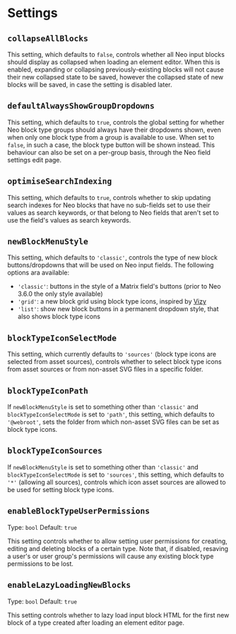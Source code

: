 # Settings

## `collapseAllBlocks`

This setting, which defaults to `false`, controls whether all Neo input blocks should display as collapsed when loading an element editor. When this is enabled, expanding or collapsing previously-existing blocks will not cause their new collapsed state to be saved, however the collapsed state of new blocks will be saved, in case the setting is disabled later.

## `defaultAlwaysShowGroupDropdowns`

This setting, which defaults to `true`, controls the global setting for whether Neo block type groups should always have their dropdowns shown, even when only one block type from a group is available to use. When set to `false`, in such a case, the block type button will be shown instead. This behaviour can also be set on a per-group basis, through the Neo field settings edit page.

## `optimiseSearchIndexing`

This setting, which defaults to `true`, controls whether to skip updating search indexes for Neo blocks that have no sub-fields set to use their values as search keywords, or that belong to Neo fields that aren't set to use the field's values as search keywords.

## `newBlockMenuStyle`

This setting, which defaults to `'classic'`, controls the type of new block buttons/dropdowns that will be used on Neo input fields. The following options ara available:

- `'classic'`: buttons in the style of a Matrix field's buttons (prior to Neo 3.6.0 the only style available)
- `'grid'`: a new block grid using block type icons, inspired by [Vizy](https://github.com/verbb/vizy)
- `'list'`: show new block buttons in a permanent dropdown style, that also shows block type icons

## `blockTypeIconSelectMode`

This setting, which currently defaults to `'sources'` (block type icons are selected from asset sources), controls whether to select block type icons from asset sources or from non-asset SVG files in a specific folder.

## `blockTypeIconPath`

If `newBlockMenuStyle` is set to something other than `'classic'` and `blockTypeIconSelectMode` is set to `'path'`, this setting, which defaults to `'@webroot'`, sets the folder from which non-asset SVG files can be set as block type icons.

## `blockTypeIconSources`

If `newBlockMenuStyle` is set to something other than `'classic'` and `blockTypeIconSelectMode` is set to `'sources'`, this setting, which defaults to `'*'` (allowing all sources), controls which icon asset sources are allowed to be used for setting block type icons.

## `enableBlockTypeUserPermissions`

Type: `bool`
Default: `true`

This setting controls whether to allow setting user permissions for creating, editing and deleting blocks of a certain type. Note that, if disabled, resaving a user's or user group's permissions will cause any existing block type permissions to be lost.

## `enableLazyLoadingNewBlocks`

Type: `bool`
Default: `true`

This setting controls whether to lazy load input block HTML for the first new block of a type created after loading an element editor page.
